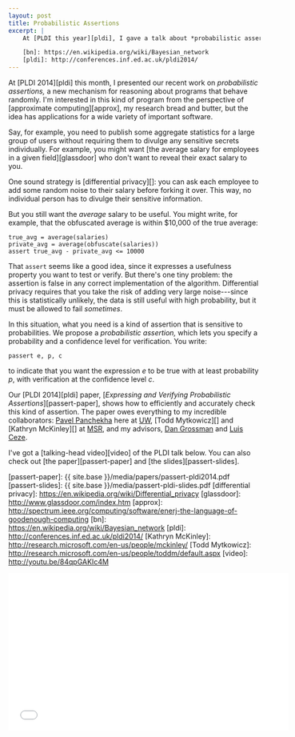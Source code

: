 ```yaml
---
layout: post
title: Probabilistic Assertions
excerpt: |
    At [PLDI this year][pldi], I gave a talk about *probabilistic assertions,* a new language construct for expressing correctness properties in programs that can behave randomly. We built an accurate and efficient verifier for `passert`s based on a new [Bayesian-network][bn] representation for probabilistic programs.

    [bn]: https://en.wikipedia.org/wiki/Bayesian_network
    [pldi]: http://conferences.inf.ed.ac.uk/pldi2014/
---
```

At [PLDI 2014][pldi] this month, I presented our recent work on *probabilistic assertions,* a new mechanism for reasoning about programs that behave randomly. I'm interested in this kind of program from the perspective of [approximate computing][approx], my research bread and butter, but the idea has applications for a wide variety of important software.

Say, for example, you need to publish some aggregate statistics for a large group of users without requiring them to divulge any sensitive secrets individually. For example, you might want [the average salary for employees in a given field][glassdoor] who don't want to reveal their exact salary to you.

One sound strategy is [differential privacy][]: you can ask each employee to add some random noise to their salary before forking it over. This way, no individual person has to divulge their sensitive information.

But you still want the *average* salary to be useful. You might write, for example, that the obfuscated average is within $10,000 of the true average:

    true_avg = average(salaries)
    private_avg = average(obfuscate(salaries))
    assert true_avg - private_avg <= 10000

That `assert` seems like a good idea, since it expresses a usefulness property you want to test or verify. But there's one tiny problem: the assertion is false in any correct implementation of the algorithm. Differential privacy requires that you take the risk of adding very large noise---since this is statistically unlikely, the data is still useful with high probability, but it must be allowed to fail *sometimes*.

In this situation, what you need is a kind of assertion that is sensitive to probabilities. We propose a *probabilistic assertion,* which lets you specify a probability and a confidence level for verification. You write:

    passert e, p, c

to indicate that you want the expression *e* to be true with at least probability *p*, with verification at the confidence level *c*.

Our [PLDI 2014][pldi] paper, [*Expressing and Verifying Probabilistic Assertions*][passert-paper], shows how to efficiently and accurately check this kind of assertion. The paper owes everything to my incredible collaborators: [Pavel Panchekha][pavel] here at [UW][cse], [Todd Mytkowicz][] and [Kathryn McKinley][] at [MSR][], and my advisors, [Dan Grossman][] and [Luis Ceze][].

I've got a [talking-head video][video] of the PLDI talk below. You can also check out [the paper][passert-paper] and [the slides][passert-slides].

[Luis Ceze]: http://homes.cs.washington.edu/~luisceze/
[Dan Grossman]: http://homes.cs.washington.edu/~djg/
[MSR]: http://research.microsoft.com/
[cse]: http://www.cs.washington.edu/
[pavel]: http://pavpanchekha.com/
[passert-paper]: {{ site.base }}/media/papers/passert-pldi2014.pdf
[passert-slides]: {{ site.base }}/media/passert-pldi-slides.pdf
[differential privacy]: https://en.wikipedia.org/wiki/Differential_privacy
[glassdoor]: http://www.glassdoor.com/index.htm
[approx]: http://spectrum.ieee.org/computing/software/enerj-the-language-of-goodenough-computing
[bn]: https://en.wikipedia.org/wiki/Bayesian_network
[pldi]: http://conferences.inf.ed.ac.uk/pldi2014/
[Kathryn McKinley]: http://research.microsoft.com/en-us/people/mckinley/
[Todd Mytkowicz]: http://research.microsoft.com/en-us/people/toddm/default.aspx
[video]: http://youtu.be/84qpGAKIc4M

<div class="embed">
<iframe width="560" height="315" src="//www.youtube.com/embed/84qpGAKIc4M" frameborder="0" allowfullscreen></iframe>
</div>
